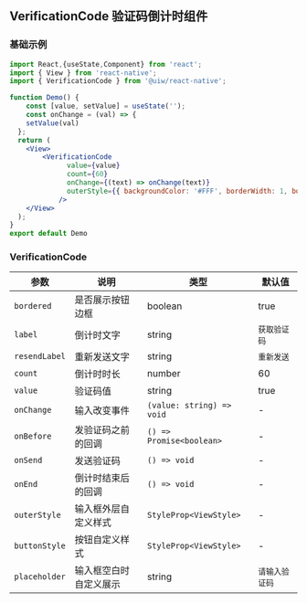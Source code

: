 VerificationCode 验证码倒计时组件
---

### 基础示例

```jsx mdx:preview&background=#bebebe29
import React,{useState,Component} from 'react';
import { View } from 'react-native';
import { VerificationCode } from '@uiw/react-native';

function Demo() {
    const [value, setValue] = useState('');
    const onChange = (val) => {
    setValue(val)
  };
  return (
    <View>
        <VerificationCode
              value={value}
              count={60}
              onChange={(text) => onChange(text)}
              outerStyle={{ backgroundColor: '#FFF', borderWidth: 1, borderColor: "#ccc" }}
            />
    </View>
  );
}
export default Demo
```

### VerificationCode

| 参数 | 说明 | 类型 | 默认值 |
|------|------|-----|------|
| `bordered` | 是否展示按钮边框 | boolean | true |
| `label` | 倒计时文字| string | `获取验证码` |
| `resendLabel` | 重新发送文字	 | string | `重新发送` |
| `count` | 倒计时时长	 | number | 60 |
| `value` | 验证码值 | string | true |
| `onChange` | 输入改变事件 | `(value: string) => void` | - |
| `onBefore` | 发验证码之前的回调 | `() => Promise<boolean>` | - |
| `onSend` | 发送验证码 | `() => void` | - |
| `onEnd` | 倒计时结束后的回调 | `() => void` | - |
| `outerStyle` | 输入框外层自定义样式 | `StyleProp<ViewStyle>` | - |
| `buttonStyle` | 按钮自定义样式 | `StyleProp<ViewStyle>` | - |
| `placeholder` | 输入框空白时自定义展示 | string | `请输入验证码` |
